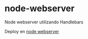 # node-webserver

Node webserver utilizando Handlebars

Deploy en [node webserver](http://handlebarsjs.com/](https://node-webserver-production-b081.up.railway.app/)https://node-webserver-production-b081.up.railway.app/)
